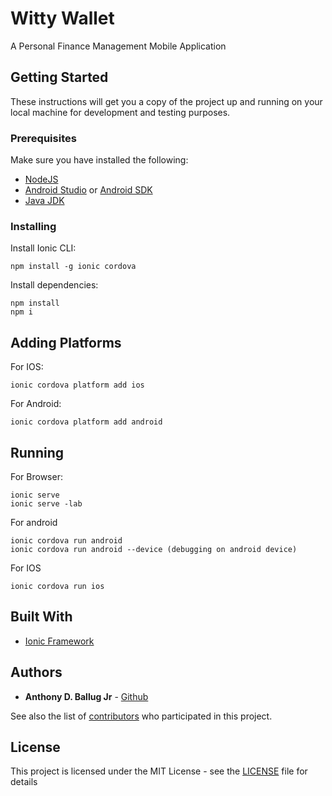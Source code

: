 # Witty Wallet

A Personal Finance Management Mobile Application

## Getting Started

These instructions will get you a copy of the project up and running on your local machine for development and testing purposes. 

### Prerequisites

Make sure you have installed the following:

* [NodeJS](https://nodejs.org/en/)
* [Android Studio](https://developer.android.com/studio/) or [Android SDK](https://developer.android.com/studio/#downloads)
* [Java JDK](https://www.oracle.com/technetwork/java/javase/downloads/index.html)

### Installing

Install Ionic CLI:
```
npm install -g ionic cordova
```

Install dependencies:
```
npm install
npm i
```

## Adding Platforms
For IOS:
```
ionic cordova platform add ios
```
For Android:
```
ionic cordova platform add android
```

## Running
For Browser:
```
ionic serve
ionic serve -lab
```

For android
```
ionic cordova run android
ionic cordova run android --device (debugging on android device)
```

For IOS
```
ionic cordova run ios
```


## Built With

* [Ionic Framework](https://ionicframework.com/) 

## Authors

* **Anthony D. Ballug Jr** - [Github](https://github.com/anthonyballugjr)

See also the list of [contributors](https://github.com/anthonyballugjr/witty-app/contributors) who participated in this project.

## License

This project is licensed under the MIT License - see the [LICENSE](https://github.com/anthonyballugjr/witty-app/blob/master/LICENSE) file for details

